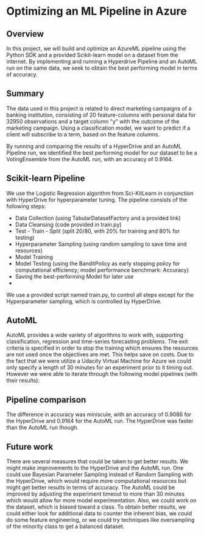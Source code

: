 # Optimizing an ML Pipeline in Azure

## Overview

In this project, we will build and optimize an AzureML pipeline using the Python SDK and a provided Scikit-learn model on a dataset from the internet. 
By implementing and running a Hyperdrive Pipeline and an AutoML run on the same data, we seek to obtain the best performing model in terms of accuracy. 

## Summary
The data used in this project is related to direct marketing campaigns of a banking institution, consisting of 20 feature-columns with personal data for 32950 observations and a target column "y" with the outcome of the marketing campaign. Using a classification model, we want to predict if a client will subscribe to a term, based on the feature columns.

By running and comparing the results of a HyperDrive and an AutoML Pipeline run, we identified the best performing model for our dataset to be a VotingEnsemble from the AutoML run, with an accuracy of 0.9164. 


## Scikit-learn Pipeline
We use the Logistic Regression algorithm from Sci-KitLearn in conjunction with HyperDrive for hyperparameter tuning. The pipeline consists of the following steps:

- Data Collection (using TabularDatasetFactory and a provided link)
- Data Cleansing (code provided in train.py)
- Test - Train - Split (split 20/80, with 20% for training and 80% for testing)
- Hyperparameter Sampling (using random sampling to save time and resources)
- Model Training
- Model Testing (using the BanditPolicy as early stopping policy for computational efficiency; model performance benchmark: Accuracy)
- Saving the best-performing Model for later use
- 
We use a provided script named train.py, to control all steps except for the Hyperparameter sampling, which is controlled by HyperDrive. 

## AutoML
AutoML provides a wide variety of algorithms to work with, supporting classification, regression and time-series forecasting problems. The exit criteria is specified in order to stop the training which ensures the resources are not used once the objectives are met. This helps save on costs. Due to the fact that we were utilize a Udacity Virtual Machine for Azure we could only specify a length of 30 minutes for an experiment prior to it timing out. However we were able to iterate through the following model pipelines (with their results):

## Pipeline comparison
The difference in accuracy was miniscule, with an accuracy of 0.9086 for the HyperDrive and 0.9164 for the AutoML run. The HyperDrive was faster than the AutoML run though.   


## Future work

There are several measures that could be taken to get better results. 
We might make improvements to the HyperDrive and the AutoML run. One could use Bayesian Parameter Sampling instead of Random Sampling with the HyperDrive, which would require more computational resources but might get better results in terms of accuracy. The AutoML could be improved by adjusting the experiment timeout to more than 30 minutes which would allow for more model experimentation. 
Also, we could work on the dataset, which is biased toward a class. To obtain better results, we could either look for additional data to counter the inherent bias, we could do some feature engineering, or we could try techniques like oversampling of the minority class to get a balanced dataset. 


